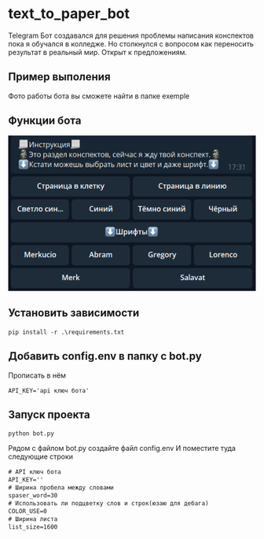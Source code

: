 # text_to_paper_bot
Telegram Бот создавался для решения проблемы написания конспектов пока я обучался в колледже.
Но столкнулся с вопросом как переносить результат в реальный мир. Открыт к предложениям.

Пример выполения
----
Фото работы бота вы сможете найти в папке exemple

Функции бота
---
![Alt-текст](https://github.com/KobetsDev/text_to_paper_bot/blob/main/example/4.png)

Установить зависимости
----
```
pip install -r .\requirements.txt
```
Добавить config.env в папку с bot.py
----
Прописать в нём 
```
API_KEY='api ключ бота'
```
Запуск проекта
----
```
python bot.py
```
Рядом с файлом bot.py создайте файл config.env
И поместите туда следующие строки
```
# API ключ бота
API_KEY=''
# Ширина пробела между словами
spaser_word=30
# Использовать ли подцветку слов и строк(юзаю для дебага)
COLOR_USE=0
# Ширина листа
list_size=1600
```
